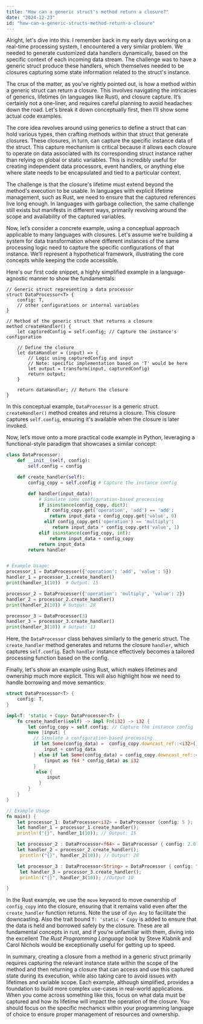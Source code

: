 ```yaml
---
title: "How can a generic struct's method return a closure?"
date: "2024-12-23"
id: "how-can-a-generic-structs-method-return-a-closure"
---
```


Alright, let's dive into this. I remember back in my early days working on a real-time processing system, I encountered a very similar problem. We needed to generate customized data handlers dynamically, based on the specific context of each incoming data stream. The challenge was to have a generic struct produce these handlers, which themselves needed to be closures capturing some state information related to the struct's instance.

The crux of the matter, as you've rightly pointed out, is how a method within a generic struct can return a closure. This involves navigating the intricacies of generics, lifetimes (in languages like Rust), and closure capture. It’s certainly not a one-liner, and requires careful planning to avoid headaches down the road. Let's break it down conceptually first, then I’ll show some actual code examples.

The core idea revolves around using generics to define a struct that can hold various types, then crafting methods within that struct that generate closures. These closures, in turn, can capture the specific instance data of the struct. This capture mechanism is critical because it allows each closure to operate on data associated with its corresponding struct instance rather than relying on global or static variables. This is incredibly useful for creating independent data processors, event handlers, or anything else where state needs to be encapsulated and tied to a particular context.

The challenge is that the closure's lifetime must extend beyond the method's execution to be usable. In languages with explicit lifetime management, such as Rust, we need to ensure that the captured references live long enough. In languages with garbage collection, the same challenge still exists but manifests in different ways, primarily revolving around the scope and availability of the captured variables.

Now, let’s consider a concrete example, using a conceptual approach applicable to many languages with closures. Let's assume we're building a system for data transformation where different instances of the same processing logic need to capture the specific configurations of that instance. We’ll represent a hypothetical framework, illustrating the core concepts while keeping the code accessible.

Here's our first code snippet, a highly simplified example in a language-agnostic manner to show the fundamentals:

```pseudocode
// Generic struct representing a data processor
struct DataProcessor<T> {
    config: T,
    // other configurations or internal variables
}

// Method of the generic struct that returns a closure
method createHandler() {
    let capturedConfig = self.config; // Capture the instance's configuration

    // Define the closure
    let dataHandler = (input) => {
        // Logic using capturedConfig and input
        // Note: specific implementation based on 'T' would be here
        let output = transform(input, capturedConfig)
        return output;
    }

    return dataHandler; // Return the closure
}
```

In this conceptual example, `DataProcessor` is a generic struct. `createHandler()` method creates and returns a closure. This closure captures `self.config`, ensuring it's available when the closure is later invoked.

Now, let’s move onto a more practical code example in Python, leveraging a functional-style paradigm that showcases a similar concept:

```python
class DataProcessor:
    def __init__(self, config):
        self.config = config

    def create_handler(self):
        config_copy = self.config # Capture the instance config

        def handler(input_data):
            # Simulate some configuration-based processing
            if isinstance(config_copy, dict):
              if config_copy.get('operation', 'add') == 'add':
                return input_data + config_copy.get('value', 0)
              elif config_copy.get('operation') == 'multiply':
                 return input_data * config_copy.get('value', 1)
            elif isinstance(config_copy, int):
                return input_data + config_copy
            return input_data
        return handler


# Example Usage:
processor_1 = DataProcessor({'operation': 'add', 'value': 5})
handler_1 = processor_1.create_handler()
print(handler_1(10))  # Output: 15

processor_2 = DataProcessor({'operation': 'multiply', 'value': 2})
handler_2 = processor_2.create_handler()
print(handler_2(10)) # Output: 20

processor_3 = DataProcessor(3)
handler_3 = processor_3.create_handler()
print(handler_3(10)) # Output: 13
```

Here, the `DataProcessor` class behaves similarly to the generic struct. The `create_handler` method generates and returns the closure `handler`, which captures `self.config`. Each `handler` instance effectively becomes a tailored processing function based on the config.

Finally, let's show an example using Rust, which makes lifetimes and ownership much more explicit. This will also highlight how we need to handle borrowing and move semantics:

```rust
struct DataProcessor<T> {
    config: T,
}

impl<T: 'static + Copy> DataProcessor<T> {
    fn create_handler(&self) -> impl Fn(i32) -> i32 {
        let config_copy = self.config; // Capture the instance config
        move |input| {
          // Simulate a configuration-based processing
          if let Some(config_data) =  config_copy.downcast_ref::<i32>() {
              input + config_data
          } else if let Some(config_data) = config_copy.downcast_ref::<f64>(){
              (input as f64 * config_data) as i32
          }
           else {
               input
            }
        }
    }
}

// Example Usage
fn main() {
    let processor_1: DataProcessor<i32> = DataProcessor {config: 5 };
    let handler_1 = processor_1.create_handler();
    println!("{}", handler_1(10)); // Output: 15

    let processor_2 : DataProcessor<f64> = DataProcessor { config: 2.0 };
    let handler_2 = processor_2.create_handler();
     println!("{}", handler_2(10)); // Output: 20

    let processor_3 : DataProcessor<String> = DataProcessor { config: "hello".to_string() };
     let handler_3 = processor_3.create_handler();
     println!("{}", handler_3(10)); //Output 10

}
```

In the Rust example, we use the `move` keyword to move ownership of `config_copy` into the closure, ensuring that it remains valid even after the `create_handler` function returns. Note the use of `dyn Any` to facilitate the downcasting. Also the trait bound `T: 'static + Copy` is added to ensure that the data is held and borrowed safely by the closure. These are all fundamental concepts in rust, and if you’re unfamiliar with them, diving into the excellent *The Rust Programming Language* book by Steve Klabnik and Carol Nichols would be exceptionally useful for getting up to speed.

In summary, creating a closure from a method in a generic struct primarily requires capturing the relevant instance state within the scope of the method and then returning a closure that can access and use this captured state during its execution, while also taking care to avoid issues with lifetimes and variable scope. Each example, although simplified, provides a foundation to build more complex use-cases in real-world applications. When you come across something like this, focus on what data must be captured and how its lifetime will impact the operation of the closure. You should focus on the specific mechanics within your programming language of choice to ensure proper management of resources and ownership.
